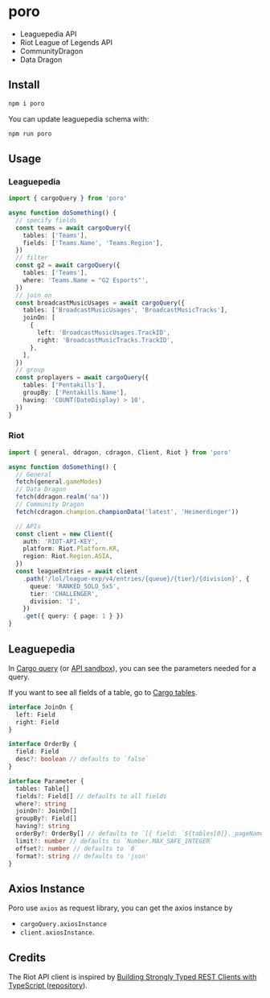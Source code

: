 # poro

- Leaguepedia API
- Riot League of Legends API
- CommunityDragon
- Data Dragon

## Install

```sh
npm i poro
```

You can update leaguepedia schema with:

```sh
npm run poro
```

## Usage

### Leaguepedia

```ts
import { cargoQuery } from 'poro'

async function doSomething() {
  // specify fields
  const teams = await cargoQuery({
    tables: ['Teams'],
    fields: ['Teams.Name', 'Teams.Region'],
  })
  // filter
  const g2 = await cargoQuery({
    tables: ['Teams'],
    where: 'Teams.Name = "G2 Esports"',
  })
  // join on
  const broadcastMusicUsages = await cargoQuery({
    tables: ['BroadcastMusicUsages', 'BroadcastMusicTracks'],
    joinOn: [
      {
        left: 'BroadcastMusicUsages.TrackID',
        right: 'BroadcastMusicTracks.TrackID',
      },
    ],
  })
  // group
  const proplayers = await cargoQuery({
    tables: ['Pentakills'],
    groupBy: ['Pentakills.Name'],
    having: 'COUNT(DateDisplay) > 10',
  })
}
```

### Riot

```ts
import { general, ddragon, cdragon, Client, Riot } from 'poro'

async function doSomething() {
  // General
  fetch(general.gameModes)
  // Data Dragon
  fetch(ddragon.realm('na'))
  // Community Dragon
  fetch(cdragon.champion.championData('latest', 'Heimerdinger'))

  // APIs
  const client = new Client({
    auth: 'RIOT-API-KEY',
    platform: Riot.Platform.KR,
    region: Riot.Region.ASIA,
  })
  const leagueEntries = await client
    .path('/lol/league-exp/v4/entries/{queue}/{tier}/{division}', {
      queue: 'RANKED_SOLO_5x5',
      tier: 'CHALLENGER',
      division: 'I',
    })
    .get({ query: { page: 1 } })
}
```

## Leaguepedia

In [Cargo query](https://lol.fandom.com/wiki/Special:CargoQuery) (or [API sandbox](https://lol.fandom.com/wiki/Special:ApiSandbox)),
you can see the parameters needed for a query.

If you want to see all fields of a table, go to
[Cargo tables](https://lol.fandom.com/wiki/Special:CargoTables).

```typescript
interface JoinOn {
  left: Field
  right: Field
}

interface OrderBy {
  field: Field
  desc?: boolean // defaults to `false`
}

interface Parameter {
  tables: Table[]
  fields?: Field[] // defaults to all fields
  where?: string
  joinOn?: JoinOn[]
  groupBy?: Field[]
  having?: string
  orderBy?: OrderBy[] // defaults to `[{ field: `${tables[0]}._pageName` }]`
  limit?: number // defaults to `Number.MAX_SAFE_INTEGER`
  offset?: number // defaults to `0`
  format?: string // defaults to 'json'
}
```

## Axios Instance

Poro use `axios` as request library, you can get the axios instance by

- `cargoQuery.axiosInstance`
- `client.axiosInstance`.

## Credits

The Riot API client is inspired by [Building Strongly Typed REST Clients with TypeScript
](https://www.youtube.com/watch?v=aZ6nnGlfBG8) ([repository](https://github.com/joheredi/openjs-world-2021)).
